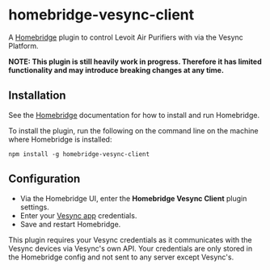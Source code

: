 # homebridge-vesync-client
A [Homebridge](https://github.com/homebridge/homebridge) plugin to control Levoit Air Purifiers with via the Vesync Platform.

**NOTE: This plugin is still heavily work in progress. Therefore it has limited functionality and may introduce breaking changes at any time.**

## Installation

See the [Homebridge](https://github.com/homebridge/homebridge) documentation for how to install and run Homebridge.

To install the plugin, run the following on the command line on the machine where Homebridge is installed:

```
npm install -g homebridge-vesync-client
```

## Configuration

* Via the Homebridge UI, enter the **Homebridge Vesync Client** plugin settings.
* Enter your [Vesync app](https://www.vesync.com/app) credentials.
* Save and restart Homebridge.

This plugin requires your Vesync credentials as it communicates with the Vesync devices via Vesync's own API. Your credentials are only stored in the Homebridge config and not sent to any server except Vesync's.